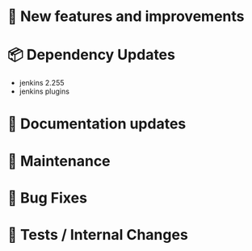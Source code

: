 # 🚀 New features and improvements

# 📦 Dependency Updates
- jenkins 2.255
- jenkins plugins

# 📝 Documentation updates

# 👻 Maintenance

# 🐛 Bug Fixes

# 🚦 Tests / Internal Changes
